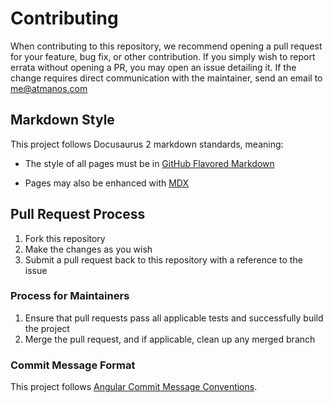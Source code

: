 # Contributing

When contributing to this repository, we recommend opening a pull request for your feature, bug fix, or other contribution. If you simply wish to report errata without opening a PR, you may open an issue detailing it. If the change requires direct communication with the maintainer, send an email to me@atmanos.com

## Markdown Style

This project follows Docusaurus 2 markdown standards, meaning:
- The style of all pages must be in [GitHub Flavored Markdown](https://github.github.com/gfm/)

- Pages may also be enhanced with [MDX](https://mdxjs.com/)

## Pull Request Process

1. Fork this repository
2. Make the changes as you wish
3. Submit a pull request back to this repository with a reference to the issue

### Process for Maintainers

1. Ensure that pull requests pass all applicable tests and successfully build the project
2. Merge the pull request, and if applicable, clean up any merged branch

### Commit Message Format


This project follows [Angular Commit Message Conventions](https://github.com/angular/angular/blob/master/CONTRIBUTING.md#-commit-message-format).
